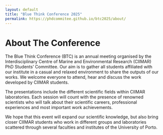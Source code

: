 ```yaml
---
layout: default
title: "Blue Think Conference 2025"
permalink: https://phdcommitee.github.io/btc2025/about/
---
```


# About The Conference
The Blue Think Conference (BTC) is an annual meeting organised by the Interdisciplinary Centre of Marine and Environmental Research (CIIMAR) PhD Students’ Committee. Our aim is to gather all students affiliated with our institute in a casual and relaxed environment to share the outputs of our works. We welcome everyone to attend, hear and discuss the work developed by CIIMAR students.

The presentations include the different scientific fields within CIIMAR laboratories. Each session will count with the presence of renowned scientists who will talk about their scientific careers, professional experiences and most important work achievements.

We hope that this event will expand our scientific knowledge, but also bring closer CIIMAR students who work in different groups and laboratories scattered through several faculties and institutes of the University of Porto.
